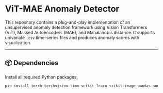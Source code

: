 # ViT-MAE Anomaly Detector

This repository contains a plug-and-play implementation of an unsupervised anomaly detection framework using Vision Transformers (ViT), Masked Autoencoders (MAE), and Mahalanobis distance. It supports univariate `.csv` time-series files and produces anomaly scores with visualization.

---

## 📦 Dependencies

Install all required Python packages:

```bash
pip install torch torchvision timm scikit-learn scikit-image pandas numpy matplotlib
